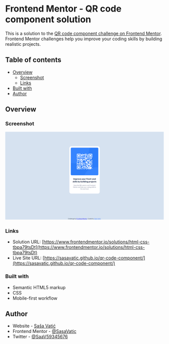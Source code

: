 # Frontend Mentor - QR code component solution

This is a solution to the [QR code component challenge on Frontend Mentor](https://www.frontendmentor.io/challenges/qr-code-component-iux_sIO_H). Frontend Mentor challenges help you improve your coding skills by building realistic projects. 

## Table of contents

- [Overview](#overview)
  - [Screenshot](#screenshot)
  - [Links](#links)
- [Built with](#built-with)
- [Author](#author)

## Overview

### Screenshot

![](./screenshot.png)

### Links

- Solution URL: [https://www.frontendmentor.io/solutions/html-css-tbpa79tsDt](https://www.frontendmentor.io/solutions/html-css-tbpa79tsDt)
- Live Site URL: [https://sasavatic.github.io/qr-code-component/](https://sasavatic.github.io/qr-code-component/)

### Built with

- Semantic HTML5 markup
- CSS
- Mobile-first workflow

## Author

- Website - [Saša Vatić](https://sasavatic.netlify.app/)
- Frontend Mentor - [@SasaVatic](https://www.frontendmentor.io/profile/SasaVatic)
- Twitter - [@SaaV59345676](https://twitter.com/SaaV59345676)
